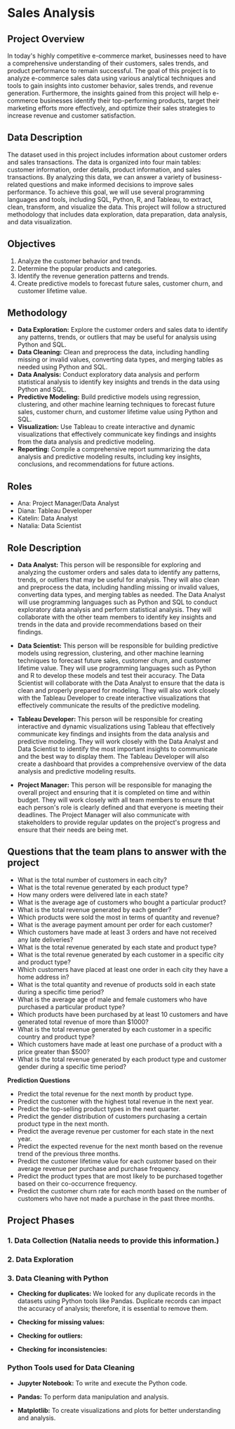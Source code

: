 # Sales Analysis

## Project Overview

In today's highly competitive e-commerce market, businesses need to have a comprehensive understanding of their customers, sales trends, and product performance to remain successful. The goal of this project is to analyze e-commerce sales data using various analytical techniques and tools to gain insights into customer behavior, sales trends, and revenue generation. Furthermore, the insights gained from this project will help e-commerce businesses identify their top-performing products, target their marketing efforts more effectively, and optimize their sales strategies to increase revenue and customer satisfaction.

## Data Description

The dataset used in this project includes information about customer orders and sales transactions. The data is organized into four main tables: customer information, order details, product information, and sales transactions. By analyzing this data, we can answer a variety of business-related questions and make informed decisions to improve sales performance. To achieve this goal, we will use several programming languages and tools, including SQL, Python, R, and Tableau, to extract, clean, transform, and visualize the data. This project will follow a structured methodology that includes data exploration, data preparation, data analysis, and data visualization.

## Objectives

1. Analyze the customer behavior and trends.
2. Determine the popular products and categories.
3. Identify the revenue generation patterns and trends.
4. Create predictive models to forecast future sales, customer churn, and customer lifetime value.

## Methodology

- **Data Exploration:** Explore the customer orders and sales data to identify any patterns, trends, or outliers that may be useful for analysis using Python and SQL.
- **Data Cleaning:** Clean and preprocess the data, including handling missing or invalid values, converting data types, and merging tables as needed using Python and SQL.
- **Data Analysis:** Conduct exploratory data analysis and perform statistical analysis to identify key insights and trends in the data using Python and SQL.
- **Predictive Modeling:** Build predictive models using regression, clustering, and other machine learning techniques to forecast future sales, customer churn, and customer lifetime value using Python and SQL.
- **Visualization:** Use Tableau to create interactive and dynamic visualizations that effectively communicate key findings and insights from the data analysis and predictive modeling.
- **Reporting:** Compile a comprehensive report summarizing the data analysis and predictive modeling results, including key insights, conclusions, and recommendations for future actions.

## Roles

- Ana: Project Manager/Data Analyst 
- Diana: Tableau Developer
- Katelin: Data Analyst
- Natalia: Data Scientist

## Role Description 

- **Data Analyst:** This person will be responsible for exploring and analyzing the customer orders and sales data to identify any patterns, trends, or outliers that may be useful for analysis. They will also clean and preprocess the data, including handling missing or invalid values, converting data types, and merging tables as needed. The Data Analyst will use programming languages such as Python and SQL to conduct exploratory data analysis and perform statistical analysis. They will collaborate with the other team members to identify key insights and trends in the data and provide recommendations based on their findings.

- **Data Scientist:** This person will be responsible for building predictive models using regression, clustering, and other machine learning techniques to forecast future sales, customer churn, and customer lifetime value. They will use programming languages such as Python and R to develop these models and test their accuracy. The Data Scientist will collaborate with the Data Analyst to ensure that the data is clean and properly prepared for modeling. They will also work closely with the Tableau Developer to create interactive visualizations that effectively communicate the results of the predictive modeling.

- **Tableau Developer:** This person will be responsible for creating interactive and dynamic visualizations using Tableau that effectively communicate key findings and insights from the data analysis and predictive modeling. They will work closely with the Data Analyst and Data Scientist to identify the most important insights to communicate and the best way to display them. The Tableau Developer will also create a dashboard that provides a comprehensive overview of the data analysis and predictive modeling results.

- **Project Manager:** This person will be responsible for managing the overall project and ensuring that it is completed on time and within budget. They will work closely with all team members to ensure that each person's role is clearly defined and that everyone is meeting their deadlines. The Project Manager will also communicate with stakeholders to provide regular updates on the project's progress and ensure that their needs are being met.

## Questions that the team plans to answer with the project 

- What is the total number of customers in each city?
- What is the total revenue generated by each product type?
- How many orders were delivered late in each state?
- What is the average age of customers who bought a particular product?
- What is the total revenue generated by each gender?
- Which products were sold the most in terms of quantity and revenue?
- What is the average payment amount per order for each customer?
- Which customers have made at least 3 orders and have not received any late deliveries?
- What is the total revenue generated by each state and product type?
- What is the total revenue generated by each customer in a specific city and product type?
- Which customers have placed at least one order in each city they have a home address in?
- What is the total quantity and revenue of products sold in each state during a specific time period?
- What is the average age of male and female customers who have purchased a particular product type?
- Which products have been purchased by at least 10 customers and have generated total revenue of more than $1000?
- What is the total revenue generated by each customer in a specific country and product type?
- Which customers have made at least one purchase of a product with a price greater than $500?
- What is the total revenue generated by each product type and customer gender during a specific time period?

**Prediction Questions**

- Predict the total revenue for the next month by product type.
- Predict the customer with the highest total revenue in the next year.
- Predict the top-selling product types in the next quarter.
- Predict the gender distribution of customers purchasing a certain product type in the next month.
- Predict the average revenue per customer for each state in the next year.
- Predict the expected revenue for the next month based on the revenue trend of the previous three months.
- Predict the customer lifetime value for each customer based on their average revenue per purchase and purchase frequency.
- Predict the product types that are most likely to be purchased together based on their co-occurrence frequency.
- Predict the customer churn rate for each month based on the number of customers who have not made a purchase in the past three months.

## Project Phases

### 1. Data Collection (Natalia needs to provide this information.)

### 2. Data Exploration

### 3. Data Cleaning with Python 

- **Checking for duplicates:** We looked for any duplicate records in the datasets using Python tools like Pandas. Duplicate records can impact the accuracy of analysis; therefore, it is  essential to remove them.

- **Checking for missing values:**

- **Checking for outliers:** 

- **Checking for inconsistencies:** 

### Python Tools used for Data Cleaning

- **Jupyter Notebook:** To write and execute the Python code.

- **Pandas:** To perform data manipulation and analysis.

- **Matplotlib:** To create visualizations and plots for better understanding and analysis.
